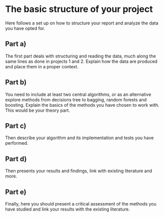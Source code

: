 # The basic structure of your project

Here follows a set up on how to structure your report and analyze the data you have opted for.
## Part a)

The first part deals with structuring and reading the data, much along the same lines as done in projects 1 and 2. Explain how the data are produced and place them in a proper context.
## Part b)

You need to include at least two central algorithms, or as an alternative explore methods from decisions tree to bagging, random forests and boosting. Explain the basics of the methods you have chosen to work with. This would be your theory part.
## Part c)

Then describe your algorithm and its implementation and tests you have performed.
## Part d)

Then presents your results and findings, link with existing literature and more.
## Part e)
Finally, here you should present a critical assessment of the methods you have studied and link your results with the existing literature.
